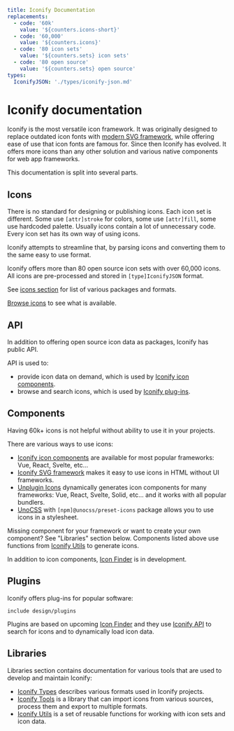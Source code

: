 ```yaml
title: Iconify Documentation
replacements:
  - code: '60k'
    value: '${counters.icons-short}'
  - code: '60,000'
    value: '${counters.icons}'
  - code: '80 icon sets'
    value: '${counters.sets} icon sets'
  - code: '80 open source'
    value: '${counters.sets} open source'
types:
  IconifyJSON: './types/iconify-json.md'
```

# Iconify documentation

Iconify is the most versatile icon framework. It was originally designed to replace outdated icon fonts with [modern SVG framework](./icon-components/svg-framework/index.md), while offering ease of use that icon fonts are famous for. Since then Iconify has evolved. It offers more icons than any other solution and various native components for web app frameworks.

This documentation is split into several parts.

## Icons

There is no standard for designing or publishing icons. Each icon set is different. Some use `[attr]stroke` for colors, some use `[attr]fill`, some use hardcoded palette. Usually icons contain a lot of unnecessary code. Every icon set has its own way of using icons.

Iconify attempts to streamline that, by parsing icons and converting them to the same easy to use format.

Iconify offers more than 80 open source icon sets with over 60,000 icons. All icons are pre-processed and stored in `[type]IconifyJSON` format.

See [icons section](./icons/index.md) for list of various packages and formats.

[Browse icons](https://icon-sets.iconify.design) to see what is available.

## API

In addition to offering open source icon data as packages, Iconify has public API.

API is used to:

- provide icon data on demand, which is used by [Iconify icon components](./icon-components/components/index.md).
- browse and search icons, which is used by [Iconify plug-ins](./design/index.md).

## Components

Having 60k+ icons is not helpful without ability to use it in your projects.

There are various ways to use icons:

- [Iconify icon components](./icon-components/components/index.md) are available for most popular frameworks: Vue, React, Svelte, etc...
- [Iconify SVG framework](./icon-components/svg-framework/index.md) makes it easy to use icons in HTML without UI frameworks.
- [Unplugin Icons](./icon-components/unplugin-icons.md) dynamically generates icon components for many frameworks: Vue, React, Svelte, Solid, etc... and it works with all popular bundlers.
- [UnoCSS](./icon-components/unocss.md) with `[npm]@unocss/preset-icons` package allows you to use icons in a stylesheet.

Missing component for your framework or want to create your own component? See "Libraries" section below. Components listed above use functions from [Iconify Utils](./tools/utils/index.md) to generate icons.

In addition to icon components, [Icon Finder](./icon-finder/index.md) is in development.

## Plugins

Iconify offers plug-ins for popular software:

`include design/plugins`

Plugins are based on upcoming [Icon Finder](./icon-finder/index.md) and they use [Iconify API](./api/index.md) to search for icons and to dynamically load icon data.

## Libraries

Libraries section contains documentation for various tools that are used to develop and maintain Iconify:

- [Iconify Types](./types/index.md) describes various formats used in Iconify projects.
- [Iconify Tools](./tools/tools2/index.md) is a library that can import icons from various sources, process them and export to multiple formats.
- [Iconify Utils](./tools/utils/index.md) is a set of reusable functions for working with icon sets and icon data.
